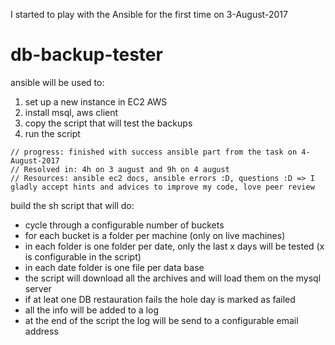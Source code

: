 I started to play with the Ansible for the first time on 3-August-2017

# db-backup-tester
ansible will be used to:  
1. set up a new instance in EC2 AWS  
2. install msql, aws client  
3. copy the script that will test the backups  
4. run the script

```
// progress: finished with success ansible part from the task on 4-August-2017 
// Resolved in: 4h on 3 august and 9h on 4 august
// Resources: ansible ec2 docs, ansible errors :D, questions :D => I gladly accept hints and advices to improve my code, love peer review
```

build the sh script that will do:  
- cycle through a configurable number of buckets  
- for each bucket is a folder per machine (only on live machines)  
- in each folder is one folder per date, only the last x days will be tested (x is configurable in the script)  
- in each date folder is one file per data base  
- the script will download all the archives and will load them on the mysql server  
- if at leat one DB restauration fails the hole day is marked as failed  
- all the info will be added to a log  
- at the end of the script the log will be send to a configurable email address 

